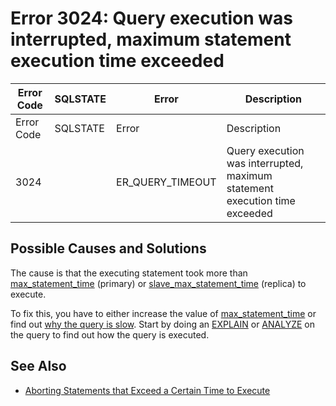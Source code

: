 
# Error 3024: Query execution was interrupted, maximum statement execution time exceeded


| Error Code | SQLSTATE | Error | Description |
| --- | --- | --- | --- |
| Error Code | SQLSTATE | Error | Description |
| 3024 |  | ER_QUERY_TIMEOUT | Query execution was interrupted, maximum statement execution time exceeded |




## Possible Causes and Solutions


The cause is that the executing statement took more than [max_statement_time](../../../../../server-usage/replication-cluster-multi-master/optimization-and-tuning/system-variables/server-system-variables.md#max_statement_time) (primary) or [slave_max_statement_time](../../../../../server-usage/replication-cluster-multi-master/standard-replication/replication-and-binary-log-system-variables.md#slave_max_statement_time) (replica) to execute.


To fix this, you have to either increase the value of [max_statement_time](../../../../../server-usage/replication-cluster-multi-master/optimization-and-tuning/system-variables/server-system-variables.md#max_statement_time) or find out [why the query is slow](../../../../../server-usage/replication-cluster-multi-master/optimization-and-tuning/query-optimizations/query-optimizations-distinct-removal-in-aggregate-functions.md). Start by doing an [EXPLAIN](../../../../../../general-resources/learning-and-training/training-and-tutorials/advanced-mariadb-articles/development-articles/outdated-pages/explain-formatjson-in-mysql.md) or [ANALYZE](../../../../sql-statements-and-structure/sql-statements/administrative-sql-statements/analyze-and-explain-statements/analyze-statement.md) on the query to find out how the query is executed.


## See Also


* [Aborting Statements that Exceed a Certain Time to Execute](../../../../../server-usage/replication-cluster-multi-master/optimization-and-tuning/query-optimizations/aborting-statements.md)

